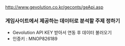 http://www.gevolution.co.kr/geconts/geApi.asp
### 게임사이트에서 제공하는 데이터로 분석할 주제 정하기
- Gevolution API KEY 받아서 연동 후 데이터 불러오기
- 인증키 : MNOP826189
